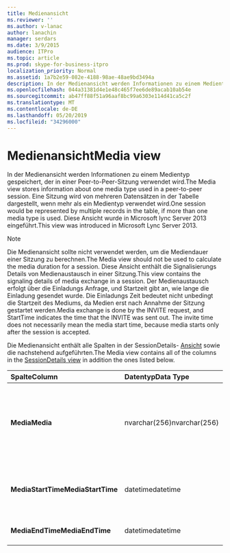 ```yaml
---
title: Medienansicht
ms.reviewer: ''
ms.author: v-lanac
author: lanachin
manager: serdars
ms.date: 3/9/2015
audience: ITPro
ms.topic: article
ms.prod: skype-for-business-itpro
localization_priority: Normal
ms.assetid: 1a7b2e59-082e-4188-98ae-48ae9bd3494a
description: In der Medienansicht werden Informationen zu einem Medientyp gespeichert, der in einer Peer-to-Peer-Sitzung verwendet wird. Eine Sitzung wird von mehreren Datensätzen in der Tabelle dargestellt, wenn mehr als ein Medientyp verwendet wird. Diese Ansicht wurde in Microsoft lync Server 2013 eingeführt.
ms.openlocfilehash: 044a31381d4e1e48c465f7ee6de89acab10ab54e
ms.sourcegitcommit: ab47ff88f51a96aaf8bc99a6303e114d41ca5c2f
ms.translationtype: MT
ms.contentlocale: de-DE
ms.lasthandoff: 05/20/2019
ms.locfileid: "34296000"
---
```

# <a name="media-view"></a><span data-ttu-id="adeea-105">Medienansicht</span><span class="sxs-lookup"><span data-stu-id="adeea-105">Media view</span></span>
 
<span data-ttu-id="adeea-106">In der Medienansicht werden Informationen zu einem Medientyp gespeichert, der in einer Peer-to-Peer-Sitzung verwendet wird.</span><span class="sxs-lookup"><span data-stu-id="adeea-106">The Media view stores information about one media type used in a peer-to-peer session.</span></span> <span data-ttu-id="adeea-107">Eine Sitzung wird von mehreren Datensätzen in der Tabelle dargestellt, wenn mehr als ein Medientyp verwendet wird.</span><span class="sxs-lookup"><span data-stu-id="adeea-107">One session would be represented by multiple records in the table, if more than one media type is used.</span></span> <span data-ttu-id="adeea-108">Diese Ansicht wurde in Microsoft lync Server 2013 eingeführt.</span><span class="sxs-lookup"><span data-stu-id="adeea-108">This view was introduced in Microsoft Lync Server 2013.</span></span>
  
> [!NOTE]
> <span data-ttu-id="adeea-109">Die Medienansicht sollte nicht verwendet werden, um die Mediendauer einer Sitzung zu berechnen.</span><span class="sxs-lookup"><span data-stu-id="adeea-109">The Media view should not be used to calculate the media duration for a session.</span></span> <span data-ttu-id="adeea-110">Diese Ansicht enthält die Signalisierungs Details von Medienaustausch in einer Sitzung.</span><span class="sxs-lookup"><span data-stu-id="adeea-110">This view contains the signaling details of media exchange in a session.</span></span> <span data-ttu-id="adeea-111">Der Medienaustausch erfolgt über die Einladungs Anfrage, und Startzeit gibt an, wie lange die Einladung gesendet wurde. Die Einladungs Zeit bedeutet nicht unbedingt die Startzeit des Mediums, da Medien erst nach Annahme der Sitzung gestartet werden.</span><span class="sxs-lookup"><span data-stu-id="adeea-111">Media exchange is done by the INVITE request, and StartTime indicates the time that the INVITE was sent out. The invite time does not necessarily mean the media start time, because media starts only after the session is accepted.</span></span> 
  
<span data-ttu-id="adeea-112">Die Medienansicht enthält alle Spalten in der SessionDetails- [Ansicht](sessiondetails-0.md) sowie die nachstehend aufgeführten.</span><span class="sxs-lookup"><span data-stu-id="adeea-112">The Media view contains all of the columns in the [SessionDetails view](sessiondetails-0.md) in addition the ones listed below.</span></span>
  
|<span data-ttu-id="adeea-113">**Spalte**</span><span class="sxs-lookup"><span data-stu-id="adeea-113">**Column**</span></span>|<span data-ttu-id="adeea-114">**Datentyp**</span><span class="sxs-lookup"><span data-stu-id="adeea-114">**Data Type**</span></span>|<span data-ttu-id="adeea-115">**Details**</span><span class="sxs-lookup"><span data-stu-id="adeea-115">**Details**</span></span>|
|:-----|:-----|:-----|
|<span data-ttu-id="adeea-116">**Media**</span><span class="sxs-lookup"><span data-stu-id="adeea-116">**Media**</span></span> <br/> |<span data-ttu-id="adeea-117">nvarchar(256)</span><span class="sxs-lookup"><span data-stu-id="adeea-117">nvarchar(256)</span></span>  <br/> |<span data-ttu-id="adeea-118">Medientyp.</span><span class="sxs-lookup"><span data-stu-id="adeea-118">Media type.</span></span> <span data-ttu-id="adeea-119">Weitere Informationen finden Sie in der [Tabelle medialist](medialist.md) .</span><span class="sxs-lookup"><span data-stu-id="adeea-119">See the [MediaList table](medialist.md) for more information.</span></span> <br/> |
|<span data-ttu-id="adeea-120">**MediaStartTime**</span><span class="sxs-lookup"><span data-stu-id="adeea-120">**MediaStartTime**</span></span> <br/> |<span data-ttu-id="adeea-121">datetime</span><span class="sxs-lookup"><span data-stu-id="adeea-121">datetime</span></span>  <br/> |<span data-ttu-id="adeea-122">Zeit, zu der eine Medienanfrage gesendet wurde.</span><span class="sxs-lookup"><span data-stu-id="adeea-122">Time that a media request was sent out.</span></span>  <br/> |
|<span data-ttu-id="adeea-123">**MediaEndTime**</span><span class="sxs-lookup"><span data-stu-id="adeea-123">**MediaEndTime**</span></span> <br/> |<span data-ttu-id="adeea-124">datetime</span><span class="sxs-lookup"><span data-stu-id="adeea-124">datetime</span></span>  <br/> |<span data-ttu-id="adeea-125">Endzeit der Sitzung.</span><span class="sxs-lookup"><span data-stu-id="adeea-125">End time of the session.</span></span>  <br/> |
   

